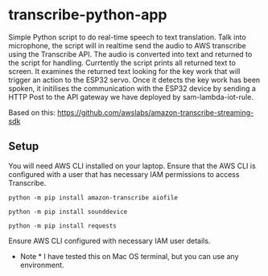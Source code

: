 # transcribe-python-app


Simple Python script to do real-time speech to text translation. Talk into microphone, the script will in realtime send the audio to AWS transcribe using the Transcribe API. The audio is converted into text and returned to the script for handling. Currtently the script prints all returned text to screen. It examines the returned text looking for the key work that will trigger an action to the ESP32 servo. Once it detects the key work has been spoken, it initilises the communication with the ESP32 device by sending a HTTP Post to the API gateway we have deployed by sam-lambda-iot-rule.

Based on this: https://github.com/awslabs/amazon-transcribe-streaming-sdk

## Setup

You will need AWS CLI installed on your laptop. 
Ensure that the AWS CLI is configured with a user that has necessary IAM permissions to access Transcribe. 





```
python -m pip install amazon-transcribe aiofile

python -m pip install sounddevice

python -m pip install requests

```

Ensure AWS CLI configured with necessary IAM user details.

* Note * I have tested this on Mac OS terminal, but you can use any environment. 

